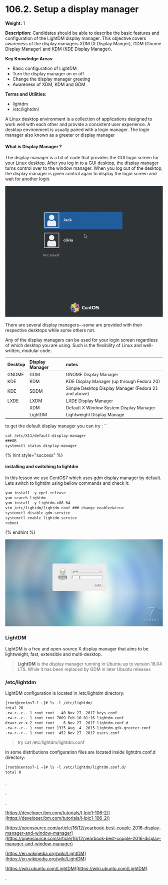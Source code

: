 # 106.2. Setup a display manager

**Weight:** 1

**Description:** Candidates should be able to describe the basic features and configuration of the LightDM display manager. This objective covers awareness of the display managers XDM \(X Display Manger\), GDM \(Gnome Display Manager\) and KDM \(KDE Display Manager\).

**Key Knowledge Areas**:

* Basic configuration of LightDM
* Turn the display manager on or off
* Change the display manager greeting
* Awareness of XDM, KDM and GDM

**Terms and Utilities:**

* lightdm
* /etc/lightdm/



A Linux desktop environment is a collection of applications designed to work well with each other and provide a consistent user experience. A desktop environment is usually paired with a login manager. The login manager also known as a greeter or display manager

#### What is Display Manager ?

The display manager is a bit of code that provides the GUI login screen for your Linux desktop. After you log in to a GUI desktop, the display manager turns control over to the window manager. When you log out of the desktop, the display manager is given control again to display the login screen and wait for another login.

![](.gitbook/assets/displaymanager-centos7gdm.jpg)

There are several display managers—some are provided with their respective desktops while some others not. 

 Any of the display managers can be used for your login screen regardless of which desktop you are using. Such is the flexibility of Linux and well-written, modular code.

| Desktop | Display Manager | notes |
| :--- | :--- | :--- |
| GNOME | GDM | GNOME Display Manager |
| KDE | KDM | KDE Display Manager \(up through Fedora 20\) |
| KDE | SDDM | Simple Desktop Display Manager \(Fedora 21 and above\) |
| LXDE | LXDM | LXDE Display Manager |
|  | XDM | Default X Window System Display Manager |
|  | LightDM | Lightweight Display Manage |

to get the default display manager you can try : ``

```text
cat /etc/X11/default-display-manager 
###OR
systemctl status display-manager
```

{% hint style="success" %}
#### installing and switching to lightdm

In this lesson we use CentOS7 which uses gdm display manager by default. Lets switch to lightdm using bellow commands and check it:

```text
yum install -y epel-release 
yum search lightdm
yum install -y lightdm.x86_64 
vim /etc/lightdm/lightdm.conf ### change enabled=true 
systemctl disable gdm.service 
systemctl enable lightdm.service 
reboot
```
{% endhint %}

![](.gitbook/assets/displaymanager-centos7lightdm.jpg)

### LightDM

LightDM is a free and open-source X display manager that aims to be lightweight, fast, extensible and multi-desktop.

> **LightDM** is the display manager running in Ubuntu up to version 16.04 LTS. While it has been replaced by GDM in later Ubuntu releases

### /etc/lightdm

LightDM configuration is located in /etc/lightdm directory:

```text
[root@centos7-1 ~]# ls -l /etc/lightdm/
total 20
-rw-r--r-- 1 root root   40 Nov 27  2017 keys.conf
-rw-r--r-- 1 root root 7009 Feb 10 01:16 lightdm.conf
drwxr-xr-x 2 root root    6 Nov 27  2017 lightdm.conf.d
-rw-r--r-- 1 root root 1325 Aug  4  2015 lightdm-gtk-greeter.conf
-rw-r--r-- 1 root root  452 Nov 27  2017 users.conf
```

> try cat /etc/lightdm/lightdm.conf

In some distributions configuration files are located inside lightdm.conf.d directory:

```text
[root@centos7-1 ~]# ls -l /etc/lightdm/lightdm.conf.d/
total 0
```

#### 



.

.

.

[https://developer.ibm.com/tutorials/l-lpic1-106-2/](https://developer.ibm.com/tutorials/l-lpic1-106-2/)

[https://opensource.com/article/16/12/yearbook-best-couple-2016-display-manager-and-window-manager](https://opensource.com/article/16/12/yearbook-best-couple-2016-display-manager-and-window-manager)

[https://en.wikipedia.org/wiki/LightDM](https://en.wikipedia.org/wiki/LightDM)

[https://wiki.ubuntu.com/LightDM](https://wiki.ubuntu.com/LightDM)

.

